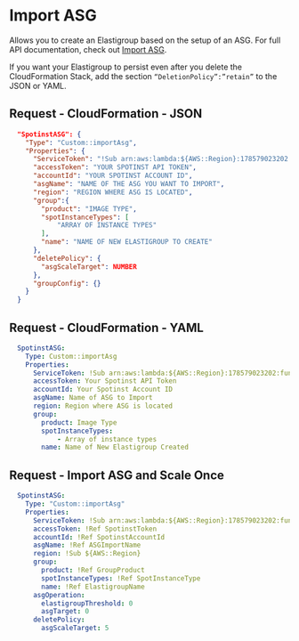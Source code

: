 # Import ASG

Allows you to create an Elastigroup based on the setup of an ASG. For full API documentation, check out [Import ASG](https://help.spot.io/spotinst-api/elastigroup/amazon-web-services/import-asg/).

If you want your Elastigroup to persist even after you delete the CloudFormation Stack, add the section `“DeletionPolicy”:”retain”` to the JSON or YAML.

## Request - CloudFormation - JSON

```json
  "SpotinstASG": {
    "Type": "Custom::importAsg",
    "Properties": {
      "ServiceToken": "!Sub arn:aws:lambda:${AWS::Region}:178579023202:function:spotinst-cloudformation",
      "accessToken": "YOUR SPOTINST API TOKEN",
      "accountId": "YOUR SPOTINST ACCOUNT ID",
      "asgName": "NAME OF THE ASG YOU WANT TO IMPORT",
      "region": "REGION WHERE ASG IS LOCATED",
      "group":{
        "product": "IMAGE TYPE",
        "spotInstanceTypes": [
        	"ARRAY OF INSTANCE TYPES"
        ],
        "name": "NAME OF NEW ELASTIGROUP TO CREATE"
      },
      "deletePolicy": {
        "asgScaleTarget": NUMBER
      },
      "groupConfig": {}
    }
  }
```

## Request - CloudFormation - YAML

```yaml
  SpotinstASG:
    Type: Custom::importAsg
    Properties:
      ServiceToken: !Sub arn:aws:lambda:${AWS::Region}:178579023202:function:spotinst-cloudformation
      accessToken: Your Spotinst API Token
      accountId: Your Spotinst Account ID
      asgName: Name of ASG to Import
      region: Region where ASG is located
      group:
        product: Image Type
        spotInstanceTypes:
			- Array of instance types
        name: Name of New Elastigroup Created
```

## Request - Import ASG and Scale Once

```yaml
  SpotinstASG:
    Type: "Custom::importAsg"
    Properties:
      ServiceToken: !Sub arn:aws:lambda:${AWS::Region}:178579023202:function:spotinst-cloudformation
      accessToken: !Ref SpotinstToken
      accountId: !Ref SpotinstAccountId
      asgName: !Ref ASGImportName
      region: !Sub ${AWS::Region}
      group:
        product: !Ref GroupProduct
        spotInstanceTypes: !Ref SpotInstanceType
        name: !Ref ElastigroupName
      asgOperation:
        elastigroupThreshold: 0
        asgTarget: 0
      deletePolicy:
        asgScaleTarget: 5
```
